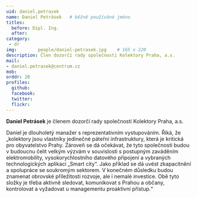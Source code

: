 ```yaml
---
uid: daniel.petrasek
name: Daniel Petrásek	# běžně používáné jméno
titles:
  before: Dipl. Ing. 
  after: 
category:
 - dr
img: 		people/daniel-petrasek.jpg    # 165 x 220
description: Člen dozorčí rady společnosti Kolektory Praha, a.s.
mail:
- daniel.petrasek@centrum.cz
mob: 
orddr: 20
profiles:
  github:                 
  facebook: 		  
  twitter: 		  
  flickr:     		  
---
```


**Daniel Petrásek** je členem dozorčí rady společnosti Kolektory Praha, a.s.

Daniel je dlouholetý manažer s reprezentativním vystupováním. Říká, že „kolektory jsou vlastníky jedinečné páteřní infrastruktury, která je kritická pro obyvatelstvo Prahy. Zároveň se dá očekávat, že tyto společnosti budou v budoucnu čelit velkým výzvám v souvislosti s postupným zaváděním elektromobility, vysokorychlostního datového připojení a vybraných technologických aplikací „Smart city“. Jako příklad se dá uvést zkapacitnění a spolupráce se soukromým sektorem. V konečném důsledku budou znamenat obrovské příležitosti rozvoje, ale i nemalé investice. Obě tyto složky je třeba aktivně sledovat, komunikovat s Prahou a občany, kontrolovat a vyžadovat u managementu proaktivní přístup.“

